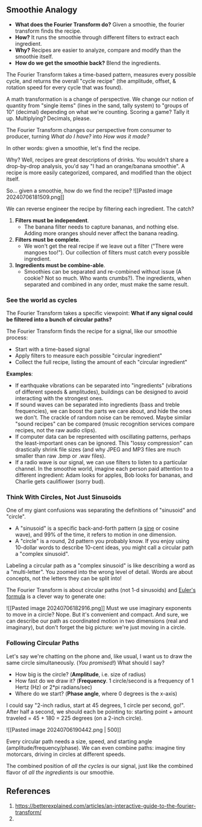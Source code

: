 ## Smoothie Analogy

- **What does the Fourier Transform do?** Given a smoothie, the fourier transform finds the recipe. 
- **How?** It runs the smoothie through different filters to extract each ingredient. 
- **Why?** Recipes are easier to analyze, compare and modify than the smoothie itself.
- **How do we get the smoothie back?** Blend the ingredients.

The Fourier Transform takes a time-based pattern, measures every possible cycle, and returns the overall "cycle recipe" (the amplitude, offset, & rotation speed for every cycle that was found).

A math transformation is a change of perspective. We change our notion of quantity from "single items" (lines in the sand, tally system) to "groups of 10" (decimal) depending on what we're counting. Scoring a game? Tally it up. Multiplying? Decimals, please.

The Fourier Transform changes our perspective from consumer to producer, turning _What do I have?_ into _How was it made?_

In other words: given a smoothie, let's find the recipe.

Why? Well, recipes are great descriptions of drinks. You wouldn't share a drop-by-drop analysis, you'd say "I had an orange/banana smoothie". A recipe is more easily categorized, compared, and modified than the object itself.

So... given a smoothie, how do we find the recipe?
![[Pasted image 20240706181509.png]]

We can reverse engineer the recipe by filtering each ingredient. The catch? 

1.  **Filters must be independent**. 
	- The banana filter needs to capture bananas, and nothing else. Adding more oranges should never affect the banana reading. 
2. **Filters must be complete**. 
	- We won't get the real recipe if we leave out a filter ("There were mangoes too!"). Our collection of filters must catch every possible ingredient. 
3. **Ingredients must be combine-able**. 
	- Smoothies can be separated and re-combined without issue (A cookie? Not so much. Who wants crumbs?). The ingredients, when separated and combined in any order, must make the same result.

### See the world as cycles

The Fourier Transform takes a specific viewpoint: **What if any signal could be filtered into a bunch of circular paths?**

The Fourier Transform finds the recipe for a signal, like our smoothie process:
- Start with a time-based signal
- Apply filters to measure each possible "circular ingredient"
- Collect the full recipe, listing the amount of each "circular ingredient"

**Examples**: 
- If earthquake vibrations can be separated into "ingredients" (vibrations of different speeds & amplitudes), buildings can be designed to avoid interacting with the strongest ones.
- If sound waves can be separated into ingredients (bass and treble frequencies), we can boost the parts we care about, and hide the ones we don't. The crackle of random noise can be removed. Maybe similar "sound recipes" can be compared (music recognition services compare recipes, not the raw audio clips).
- If computer data can be represented with oscillating patterns, perhaps the least-important ones can be ignored. This "lossy compression" can drastically shrink file sizes (and why JPEG and MP3 files are much smaller than raw .bmp or .wav files).
- If a radio wave is our signal, we can use filters to listen to a particular channel. In the smoothie world, imagine each person paid attention to a different ingredient: Adam looks for apples, Bob looks for bananas, and Charlie gets cauliflower (sorry bud).

### Think With Circles, Not Just Sinusoids
One of my giant confusions was separating the definitions of "sinusoid" and "circle".

- A "sinusoid" is a specific back-and-forth pattern (a [sine](https://betterexplained.com/articles/intuitive-understanding-of-sine-waves/) or cosine wave), and 99% of the time, it refers to motion in one dimension.
- A "circle" is a round, 2d pattern you probably know. If you enjoy using 10-dollar words to describe 10-cent ideas, you might call a circular path a "complex sinusoid".

Labeling a circular path as a "complex sinusoid" is like describing a word as a "multi-letter". You zoomed into the wrong level of detail. Words are about concepts, not the letters they can be split into!

The Fourier Transform is about circular paths (not 1-d sinusoids) and [Euler's formula](https://betterexplained.com/articles/intuitive-understanding-of-eulers-formula/) is a clever way to generate one:

![[Pasted image 20240706182916.png]]
Must we use imaginary exponents to move in a circle? Nope. But it's convenient and compact. And sure, we can describe our path as coordinated motion in two dimensions (real and imaginary), but don't forget the big picture: we're just moving in a circle.

### Following Circular Paths
Let's say we're chatting on the phone and, like usual, I want us to draw the same circle simultaneously. (_You promised!_) What should I say?

- How big is the circle? (**Amplitude**, i.e. size of radius)
- How fast do we draw it? (**Frequency**. 1 circle/second is a frequency of 1 Hertz (Hz) or 2*pi radians/sec)
- Where do we start? (**Phase angle**, where 0 degrees is the x-axis)

I could say "2-inch radius, start at 45 degrees, 1 circle per second, go!". After half a second, we should each be pointing to: starting point + amount traveled = 45 + 180 = 225 degrees (on a 2-inch circle).

![[Pasted image 20240706190442.png | 500]]

Every circular path needs a size, speed, and starting angle (amplitude/frequency/phase). We can even combine paths: imagine tiny motorcars, driving in circles at different speeds.

The combined position of _all the cycles_ is our signal, just like the combined flavor of _all the ingredients_ is our smoothie.


## References
1. https://betterexplained.com/articles/an-interactive-guide-to-the-fourier-transform/
2. 
